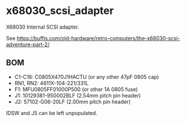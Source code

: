 # x68030_scsi_adapter

X68030 Internal SCSI adapter.

See https://buffis.com/old-hardware/retro-computers/the-x68030-scsi-adventure-part-2/

## BOM

- C1-C18: C0805X470J1HACTU (or any other 47pF 0805 cap)
- RN1, RN2: 4611X-104-221/331L
- F1: MFU0805FF01000P500 (or other 1A 0805 fuse)
- J1: 10129381-950002BLF (2.54mm pitch pin header)
- J2: 57102-G06-20LF (2.00mm pitch pin header)

IDSW and J5 can be left unpopulated.
  
